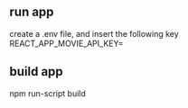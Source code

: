 ## run app

create a .env file, and insert the following key
REACT_APP_MOVIE_API_KEY=<apikey>


## build app

npm run-script build